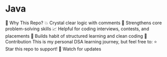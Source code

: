# Java
🌟 Why This Repo? 💥 Crystal clear logic with comments  🧠 Strengthens core problem-solving skills  📈 Helpful for coding interviews, contests, and placements  🧩 Builds habit of structured learning and clean coding  📌 Contribution This is my personal DSA learning journey, but feel free to:  ⭐ Star this repo to support!  👀 Watch for updates
